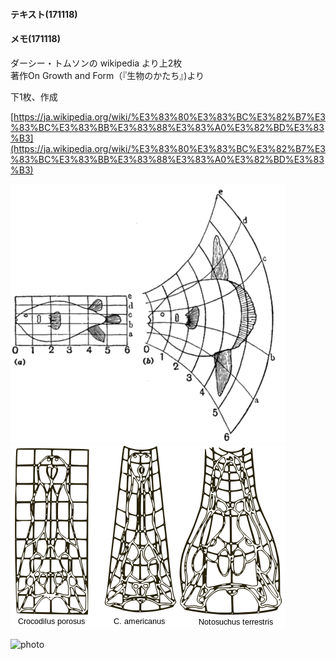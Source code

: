 #### テキスト(171118)  


#### メモ(171118)  

ダーシー・トムソンの wikipedia より上2枚  
著作On Growth and Form（『生物のかたち』)より  

下1枚、作成

[https://ja.wikipedia.org/wiki/%E3%83%80%E3%83%BC%E3%82%B7%E3%83%BC%E3%83%BB%E3%83%88%E3%83%A0%E3%82%BD%E3%83%B3](https://ja.wikipedia.org/wiki/%E3%83%80%E3%83%BC%E3%82%B7%E3%83%BC%E3%83%BB%E3%83%88%E3%83%A0%E3%82%BD%E3%83%B3)

![photo](photo/Morphing-01.png)  
![photo](photo/Morphing-02.png)  

![photo](photo/Morphing-03.png)  
